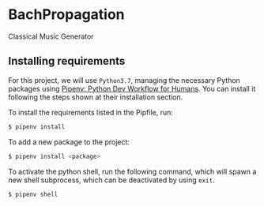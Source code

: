 # BachPropagation
Classical Music Generator

## Installing requirements

For this project, we will use `Python3.7`, managing the necessary Python packages using 
[Pipenv: Python Dev Workflow for Humans](https://pipenv.readthedocs.io/en/latest/).
You can install it following the steps shown at their installation section.

To install the requirements listed in the Pipfile, run:
```bash
$ pipenv install
```

To add a new package to the project:
```bash
$ pipenv install <package>
```

To activate the python shell, run the following command, which will spawn a new shell subprocess, which can be deactivated by using `exit`.
````bash
$ pipenv shell
````